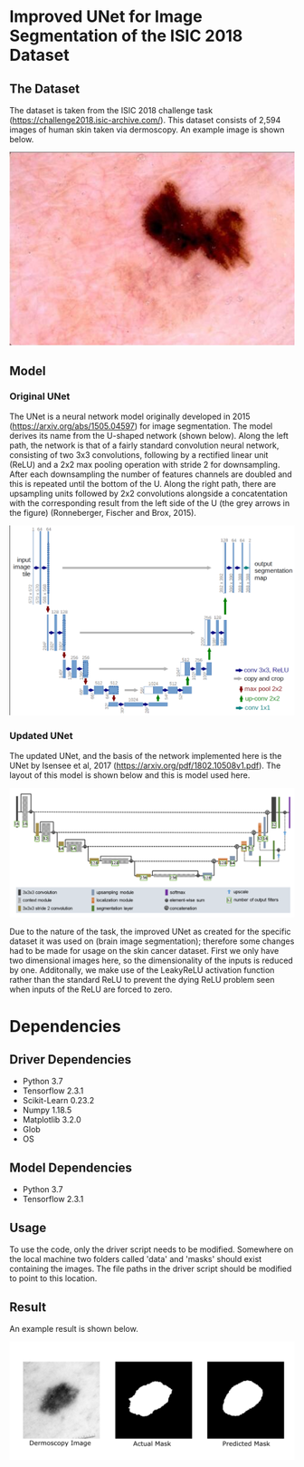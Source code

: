 # Improved UNet for Image Segmentation of the ISIC 2018 Dataset

## The Dataset

The dataset is taken from the ISIC 2018 challenge task (https://challenge2018.isic-archive.com/). This dataset consists of 2,594 images of human skin taken via dermoscopy. An example image is shown below.

![image](https://github.com/Markopteryx/PatternFlow/blob/topic-recognition/recognition/ISIC_ImprovedUNet/image.png)

## Model

### Original UNet
The UNet is a neural network model originally developed in 2015 (https://arxiv.org/abs/1505.04597) for image segmentation. The model derives its name from the U-shaped network (shown below). Along the left path, the network is that of a fairly standard convolution neural network, consisting of two 3x3 convolutions, following by a rectified linear unit (ReLU) and a 2x2 max pooling operation with stride 2 for downsampling.  After each downsampling the number of features channels are doubled and this is repeated until the bottom of the U. Along the right path, there are upsampling units followed by 2x2 convolutions alongside a concatentation with the corresponding result from the left side of the U (the grey arrows in the figure) (Ronneberger, Fischer and Brox, 2015). 

![image](https://github.com/Markopteryx/PatternFlow/blob/topic-recognition/recognition/ISIC_ImprovedUNet/unet.png)

### Updated UNet
The updated UNet, and the basis of the network implemented here is the UNet by Isensee et al, 2017 (https://arxiv.org/pdf/1802.10508v1.pdf). The layout of this model is shown below and this is model used here. 

![image](https://github.com/Markopteryx/PatternFlow/blob/topic-recognition/recognition/ISIC_ImprovedUNet/model.png)

Due to the nature of the task, the improved UNet as created for the specific dataset it was used on (brain image segmentation); therefore some changes had to be made for usage on the skin cancer dataset. First we only have two dimensional images here, so the dimensionality of the inputs is reduced by one. Additonally, we make use of the LeakyReLU activation function rather than the standard ReLU to prevent the dying ReLU problem seen when inputs of the ReLU are forced to zero. 

# Dependencies

## Driver Dependencies

* Python 3.7
* Tensorflow 2.3.1
* Scikit-Learn 0.23.2
* Numpy 1.18.5
* Matplotlib 3.2.0
* Glob
* OS

## Model Dependencies

* Python 3.7
* Tensorflow 2.3.1

## Usage

To use the code, only the driver script needs to be modified. Somewhere on the local machine two folders called 'data' and 'masks' should exist containing the images. The file paths in the driver script should be modified to point to this location. 

## Result
An example result is shown below.

![image](https://github.com/Markopteryx/PatternFlow/blob/topic-recognition/recognition/ISIC_ImprovedUNet/predict.png)